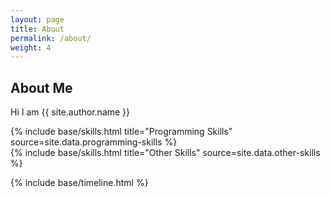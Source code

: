 ```yaml
---
layout: page
title: About
permalink: /about/
weight: 4
---
```

<div class="col-lg-11 mx-auto mt-5 article">
<h2 class="mb-3"><b>About Me</b></h2>
<p>
  Hi I am {{ site.author.name }}<br>
</p>

<div class="row">
<div class="col">
{% include base/skills.html title="Programming Skills" source=site.data.programming-skills %}
</div>
<div class="col">
{% include base/skills.html title="Other Skills" source=site.data.other-skills %}
</div>
</div>


{% include base/timeline.html %}
</div>